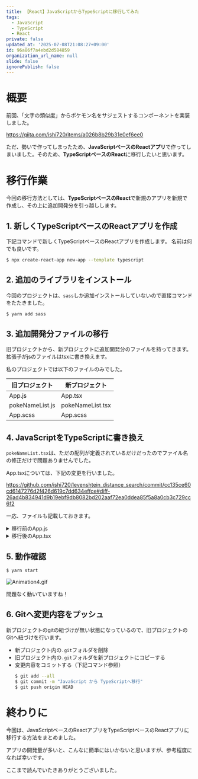 ```yaml
---
title: 【React】JavaScriptからTypeScriptに移行してみた
tags:
  - JavaScript
  - TypeScript
  - React
private: false
updated_at: '2025-07-08T21:08:27+09:00'
id: 96a86f7a4ebd2d584859
organization_url_name: null
slide: false
ignorePublish: false
---
```

# 概要

前回、「文字の類似度」からポケモン名をサジェストするコンポーネントを実装しました。

https://qiita.com/ishi720/items/a026b8b29b31e0ef6ee0

ただ、勢いで作ってしまったため、**JavaScriptベースのReactアプリ**で作ってしまいました。そのため、**TypeScriptベースのReact**に移行したいと思います。

# 移行作業

今回の移行方法としては、**TypeScriptベースのReact**で新規のアプリを新規で作成し、その上に追加開発分を引っ越しします。


## 1. 新しくTypeScriptベースのReactアプリを作成

下記コマンドで新しくTypeScriptベースのReactアプリを作成します。
名前は何でも良いです。

```bash
$ npx create-react-app new-app --template typescript
```

## 2. 追加のライブラリをインストール

今回のプロジェクトは、`sass`しか追加インストールしていないので直接コマンドをたたきました。

```bash
$ yarn add sass
```

## 3. 追加開発分ファイルの移行

旧プロジェクトから、新プロジェクトに追加開発分のファイルを持ってきます。拡張子がjsのファイルはtsxに書き換えます。

私のプロジェクトでは以下のファイルのみでした。

|旧プロジェクト|新プロジェクト|
|-|-|
|App.js|App.tsx|
|pokeNameList.js|pokeNameList.tsx|
|App.scss|App.scss|

## 4. JavaScriptをTypeScriptに書き換え

`pokeNameList.tsx`は、ただの配列が定義されているだけだったのでファイル名の修正だけで問題ありませんでした。

App.tsxについては、下記の変更を行いました。

https://github.com/ishi720/levenshtein_distance_search/commit/cc135ce60cd6147276d2f426d619c7dd634effce#diff-26ad4b834941d9b19ebf9db8082bd202aaf72ea0ddea85f5a8a0cb3c729cc6f2

一応、ファイルも記載しておきます。

<details>
<summary>移行前のApp.js</summary>

```js:App.js
import React, { useState, useEffect } from 'react';
import styles from './App.scss';
import { pokeNameList } from './pokeNameList';

const App = () => {
  return <SuggestForm />;
};

const SuggestForm = () => {
  const [value, setValue] = useState('');
  const suggestNum = 15 ;
  const wordList = pokeNameList;
  const [suggestions, setSuggestions] = useState([]);

  useEffect(() => {
    const suggestions = getSuggest(hiraganaToKatakana(value), wordList, suggestNum);
    setSuggestions(suggestions);
  }, [value, wordList]);

  // イベント
  const handleChange = (event) => {
    const updatedValue = event.target.value;
    setValue(updatedValue);
  };
  /**
  * クリックされたワードを検索ボックスにセット
  * @param {word} str1 文字列
  */
  const handleClickWord = (word) => {
    setValue(word); 
  };
  /**
  * レーベンシュタイン距離の計測
  * @param {string} str1 文字列1
  * @param {string} str2 文字列2
  * @return {array} レーベンシュタイン距離の計測結果
  */
  const levenshteinDistance = (str1, str2) => {
    const len1 = str1.length;
    const len2 = str2.length;
    
    const dp = [];
    
    for (let i = 0; i <= len1; i++) {
      dp[i] = [];
      for (let j = 0; j <= len2; j++) {
        if (i === 0) {
          dp[i][j] = j;
        } else if (j === 0) {
          dp[i][j] = i;
        } else {
          dp[i][j] = 0;
        }
      }
    }
    
    for (let i = 1; i <= len1; i++) {
      for (let j = 1; j <= len2; j++) {
        if (str1[i - 1] === str2[j - 1]) {
          dp[i][j] = dp[i - 1][j - 1];
        } else {
          dp[i][j] = 1 + Math.min(dp[i - 1][j], dp[i][j - 1], dp[i - 1][j - 1]);
        }
      }
    }
    
    return dp[len1][len2];
  };
  /**
  * 複数の文字列をレーベンシュタイン距離で評価した結果をソートし返却する
  * @param {string} searchWord 検索文字列
  * @param {array} wordList 検索対象の一覧
  * @param {number} n 返却する文字列の数
  * @return {array} 評価順のデータ
  */
  const getSuggest = (searchWord, wordList, n) => {
    return wordList
      .sort((a, b) => levenshteinDistance(searchWord, a) - levenshteinDistance(searchWord, b))
      .slice(0, n);
  };
  /**
  * ひらがなをカタカナに変換する
  * @param {string} s ひらがな文字列
  * @return {string} カタカナ文字列
  */
  const hiraganaToKatakana = (s) => {
    return s.normalize('NFKC').replace(/[\u3041-\u3096]/g, function(match) {
      return String.fromCharCode(match.charCodeAt(0) + 0x60);
    });
  };

  return (
    <div>
      <div>
        <label name="pokemonSearch">ポケモン名　</label>
        <input id="pokemonSearch" type="search" value={value} onChange={handleChange} autoComplete="off" />
      </div>
      <div id="wordList">
        <p>もしかして...</p>
        {suggestions.map((word, index) => (
          <span
            key={index}
            className="keyword"
            onClick={() => handleClickWord(word)}
          >
            {word}
          </span>
        ))}
      </div>
    </div>
  );
};

export default App;
```

</details>

<details>
<summary>移行後のApp.tsx</summary>

```ts:App.tsx
import React, { useState, useEffect } from 'react';
import './App.scss';
import { pokeNameList } from './pokeNameList';

const App = () => {
  return <SuggestForm />;
};

const SuggestForm = () => {
  const [value, setValue] = useState<string>('');
  const suggestNum: number = 15 ;
  const wordList: string[] = pokeNameList;
  const [suggestions, setSuggestions] = useState<string[]>([]);

  useEffect(() => {
    const suggestions: string[] = getSuggest(hiraganaToKatakana(value), wordList, suggestNum);
    setSuggestions(suggestions);
  }, [value, wordList, suggestNum]);

  // イベント
  const handleChange = (event: React.ChangeEvent<HTMLInputElement>) => {
    const updatedValue = event.target.value;
    setValue(updatedValue);
  };
  const handleClickWord = (word: string) => {
    setValue(word); // クリックされたワードを検索ボックスにセットする
  };
  /**
  * レーベンシュタイン距離の計測
  * @param {string} str1 文字列1
  * @param {string} str2 文字列2
  * @return {array} レーベンシュタイン距離の計測結果
  */
  const levenshteinDistance = (str1: string, str2: string) => {
    const len1 = str1.length;
    const len2 = str2.length;
    
    const dp: number[][] = [];
    
    for (let i = 0; i <= len1; i++) {
      dp[i] = [];
      for (let j = 0; j <= len2; j++) {
        if (i === 0) {
          dp[i][j] = j;
        } else if (j === 0) {
          dp[i][j] = i;
        } else {
          dp[i][j] = 0;
        }
      }
    }
    
    for (let i = 1; i <= len1; i++) {
      for (let j = 1; j <= len2; j++) {
        if (str1[i - 1] === str2[j - 1]) {
          dp[i][j] = dp[i - 1][j - 1];
        } else {
          dp[i][j] = 1 + Math.min(dp[i - 1][j], dp[i][j - 1], dp[i - 1][j - 1]);
        }
      }
    }
    
    return dp[len1][len2];
  };
  /**
  * 複数の文字列をレーベンシュタイン距離で評価した結果をソートし返却する
  * @param {string} searchWord 検索文字列
  * @param {array} wordList 検索対象の一覧
  * @param {number} n 返却する文字列の数
  * @return {array} 評価順のデータ
  */
  const getSuggest = (searchWord: string, wordList: string[], n: number) => {
    return wordList
      .sort((a, b) => levenshteinDistance(searchWord, a) - levenshteinDistance(searchWord, b))
      .slice(0, n);
  };
  /**
  * ひらがなをカタカナに変換する
  * @param {string} s ひらがな文字列
  * @return {string} カタカナ文字列
  */
  const hiraganaToKatakana = (s: string) => {
    return s.normalize('NFKC').replace(/[\u3041-\u3096]/g, function(match) {
      return String.fromCharCode(match.charCodeAt(0) + 0x60);
    });
  };
  return (
    <div>
      <div>
        <label htmlFor="pokemonSearch">ポケモン名　</label>
        <input id="pokemonSearch" type="search" value={value} onChange={handleChange} autoComplete="off" />
      </div>
      <div id="wordList">
        <p>もしかして...</p>
        {suggestions.map((word, index) => (
          <span
            key={index}
            className="keyword"
            onClick={() => handleClickWord(word)} 
          >
            {word}
          </span>
        ))}
      </div>
    </div>
  );
};

export default App;
```
</details>


## 5. 動作確認

```bash
$ yarn start
```

![Animation4.gif](https://qiita-image-store.s3.ap-northeast-1.amazonaws.com/0/473097/c18ce0c8-a005-6beb-fe1d-8da6f7e25d16.gif)

問題なく動いていますね！

## 6. Gitへ変更内容をプッシュ

新プロジェクトのgitの紐づけが無い状態になっているので、旧プロジェクトのGitへ紐づけを行います。

- 新プロジェクト内の`.git`フォルダを削除
- 旧プロジェクト内の`.git`フォルダを新プロジェクトにコピーする
- 変更内容をコミットする（下記コマンド参照）
  ```bash
  $ git add --all
  $ git commit -m "JavaScript から TypeScriptへ移行"
  $ git push origin HEAD
  ```

# 終わりに

今回は、JavaScriptベースのReactアプリをTypeScriptベースのReactアプリに移行する方法をまとめました。

アプリの開発量が多いと、こんなに簡単にはいかないと思いますが、参考程度になれば幸いです。

ここまで読んでいたきありがとうございました。
